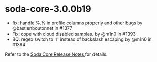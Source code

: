 # soda-core-3.0.0b19

* fix: handle %.% in profile columns properly and other bugs by @bastienboutonnet in #1377
* Fix: cope with cloud disabled samples. by @m1n0 in #1393
* BQ: regex switch to 'r' instead of backslash escaping by @m1n0 in #1394

Refer to the [Soda Core Release Notes ](https://github.com/sodadata/soda-core/releases)for details.
